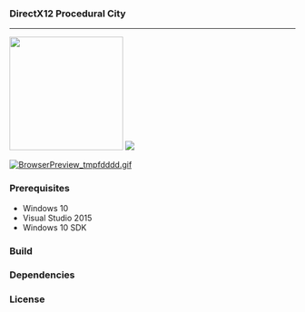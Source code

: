 ### DirectX12 Procedural City ###
----
<img src="http://www.thisiscolossal.com/wp-content/uploads/2015/03/florian-7.gif" width=200>

<img src="http://gifyu.com/images/BrowserPreview_tmpfdddd.gif" >

<a href="http://gifyu.com/image/616"><img src="http://gifyu.com/images/BrowserPreview_tmpfdddd.gif" alt="BrowserPreview_tmpfdddd.gif" border="0"></a>

### Prerequisites ###

- Windows 10
- Visual Studio 2015
- Windows 10 SDK

### Build ###

### Dependencies ###

### License ###
